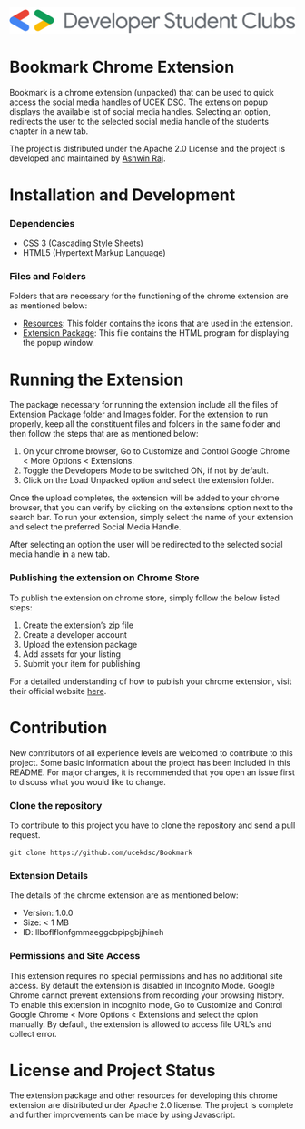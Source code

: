 ![UCEK DSC](https://github.com/ucekdsc/Bookmark/blob/main/footerLogo.png)

# Bookmark Chrome Extension
Bookmark is a chrome extension (unpacked) that can be used to quick access the social media handles of UCEK DSC. The extension popup displays the available ist of social media handles. Selecting an option, redirects the user to the selected social media handle of the students chapter in a new tab.

The project is distributed under the Apache 2.0 License and the project is developed and maintained by [Ashwin Raj](https://github.com/ashwinraj-in).

# Installation and Development
### Dependencies
- CSS 3 (Cascading Style Sheets)
- HTML5 (Hypertext Markup Language)

### Files and Folders
Folders that are necessary for the functioning of the chrome extension are as mentioned below:
- [Resources]():
  This folder contains the icons that are used in the extension.
- [Extension Package](https://github.com/ashwinraj-in/Bookmark/tree/main/Extension%20Package):
  This file contains the HTML program for displaying the popup window.
  
# Running the Extension
The package necessary for running the extension include all the files of Extension Package folder and Images folder. For the extension to run properly, keep all the constituent files and folders in the same folder and then follow the steps that are as mentioned below:
  1. On your chrome browser, Go to Customize and Control Google Chrome < More Options < Extensions.
  2. Toggle the Developers Mode to be switched ON, if not by default.
  3. Click on the Load Unpacked option and select the extension folder.
  
Once the upload completes, the extension will be added to your chrome browser, that you can verify by clicking on the extensions option next to the search bar. To run your extension, simply select the name of your extension and select the preferred Social Media Handle. 

After selecting an option the user will be redirected to the selected social media handle in a new tab.

### Publishing the extension on Chrome Store
To publish the extension on chrome store, simply follow the below listed steps:
  1. Create the extension’s zip file
  2. Create a developer account
  3. Upload the extension package
  4. Add assets for your listing
  5. Submit your item for publishing
  
For a detailed understanding of how to publish your chrome extension, visit their official website [here](https://developer.chrome.com/webstore/publish).

# Contribution
New contributors of all experience levels are welcomed to contribute to this project. Some basic information about the project has been included in this README. For major changes, it is recommended that you open an issue first to discuss what you would like to change.

### Clone the repository
To contribute to this project you have to clone the repository and send a pull request.
```
git clone https://github.com/ucekdsc/Bookmark
```
### Extension Details
The details of the chrome extension are as mentioned below:
- Version: 1.0.0
- Size: < 1 MB
- ID: llboflflonfgmmaeggcbpipgbjjhineh

### Permissions and Site Access
This extension requires no special permissions and has no additional site access. By default the extension is disabled in Incognito Mode. Google Chrome cannot prevent extensions from recording your browsing history. To enable this extension in incognito mode, Go to Customize and Control Google Chrome < More Options < Extensions and select the opion manually. By default, the extension is allowed to access file URL's and collect error.

# License and Project Status
The extension package and other resources for developing this chrome extension are distributed under Apache 2.0 license. The project is complete and further improvements can be made by using Javascript.

